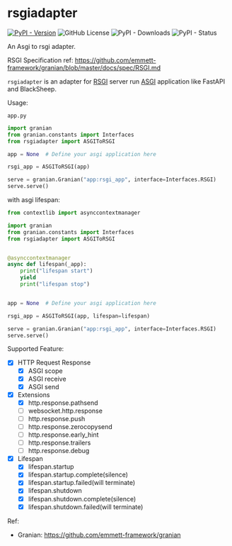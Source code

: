 # rsgiadapter

[![PyPI - Version](https://img.shields.io/pypi/v/rsgiadapter?style=for-the-badge)](https://pypi.org/project/rsgiadapter/) ![GitHub License](https://img.shields.io/github/license/belingud/rsgiadapter?style=for-the-badge) ![PyPI - Downloads](https://img.shields.io/pypi/dm/rsgiadapter?logo=pypi&cacheSeconds=86400&style=for-the-badge) ![PyPI - Status](https://img.shields.io/pypi/status/rsgiadapter?style=for-the-badge)

An Asgi to rsgi adapter.

RSGI Specification ref: https://github.com/emmett-framework/granian/blob/master/docs/spec/RSGI.md

`rsgiadapter` is an adapter for [RSGI](https://github.com/emmett-framework/granian/blob/master/docs/spec/RSGI.md) server run [ASGI](https://asgi.readthedocs.io) application like FastAPI and BlackSheep.

Usage:

`app.py`
```python
import granian
from granian.constants import Interfaces
from rsgiadapter import ASGIToRSGI

app = None  # Define your asgi application here

rsgi_app = ASGIToRSGI(app)

serve = granian.Granian("app:rsgi_app", interface=Interfaces.RSGI)
serve.serve()
```

with asgi lifespan:

```python
from contextlib import asynccontextmanager

import granian
from granian.constants import Interfaces
from rsgiadapter import ASGIToRSGI


@asynccontextmanager
async def lifespan(_app):
    print("lifespan start")
    yield
    print("lifespan stop")


app = None  # Define your asgi application here

rsgi_app = ASGIToRSGI(app, lifespan=lifespan)

serve = granian.Granian("app:rsgi_app", interface=Interfaces.RSGI)
serve.serve()
```

Supported Feature:

- [x] HTTP Request Response
  - [x] ASGI scope
  - [x] ASGI receive
  - [x] ASGI send
- [x] Extensions
  - [x] http.response.pathsend
  - [ ] websocket.http.response
  - [ ] http.response.push
  - [ ] http.response.zerocopysend
  - [ ] http.response.early_hint
  - [ ] http.response.trailers
  - [ ] http.response.debug
- [x] Lifespan
  - [x] lifespan.startup
  - [x] lifespan.startup.complete(silence)
  - [x] lifespan.startup.failed(will terminate)
  - [x] lifespan.shutdown
  - [x] lifespan.shutdown.complete(silence)
  - [x] lifespan.shutdown.failed(will terminate)

Ref:

- Granian: https://github.com/emmett-framework/granian
